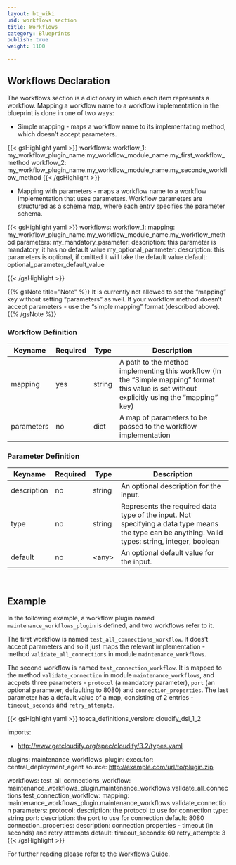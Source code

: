 ```yaml
---
layout: bt_wiki
uid: workflows section
title: Workflows
category: Blueprints
publish: true
weight: 1100

---
```


## Workflows Declaration
The workflows section is a dictionary in which each item represents a workflow. Mapping a workflow name to a workflow implementation in the blueprint is done in one of two ways:

* Simple mapping - maps a workflow name to its implementating method, which doesn't accept parameters.

{{< gsHighlight  yaml >}}
workflows:
  workflow_1: my_workflow_plugin_name.my_workflow_module_name.my_first_workflow_method
  workflow_2: my_workflow_plugin_name.my_workflow_module_name.my_seconde_workflow_method
{{< /gsHighlight >}}

* Mapping with parameters - maps a workflow name to a workflow implementation that uses parameters. Workflow parameters are structured as a schema map, where each entry specifies the parameter schema.

{{< gsHighlight  yaml >}}
workflows:
  workflow_1:
    mapping: my_workflow_plugin_name.my_workflow_module_name.my_workflow_method
    parameters:
      my_mandatory_parameter:
        description: this parameter is mandatory, it has no default value
      my_optional_parameter:
        description: this parameters is optional, if omitted it will take the default value
        default: optional_parameter_default_value

{{< /gsHighlight >}}

{{% gsNote title="Note" %}}
It is currently not allowed to set the “mapping” key without setting “parameters” as well. If your workflow method doesn’t accept parameters - use the “simple mapping” format (described above).
{{% /gsNote %}}


### Workflow Definition

Keyname     | Required | Type        | Description
----------- | -------- | ----        | -----------
mapping     | yes      | string      | A path to the method implementing this workflow (In the “Simple mapping” format this value is set without explicitly using the “mapping” key)
parameters  | no       | dict        | A map of parameters to be passed to the workflow implementation


### Parameter Definition

Keyname     | Required | Type        | Description
----------- | -------- | ----        | -----------
description | no       | string      | An optional description for the input.
type        | no       | string      | Represents the required data type of the input. Not specifying a data type means the type can be anything. Valid types: string, integer, boolean
default     | no       | \<any\>     | An optional default value for the input.

<br>

## Example

In the following example, a workflow plugin named `maintenance_workflows_plugin` is defined, and two workflows refer to it.

The first workflow is named `test_all_connections_workflow`. It does't accept parameters and so it just maps the relevant implementation - method `validate_all_connections` in module `maintenance_workflows`.

The second workflow is named `test_connection_workflow`. It is mapped to the method `validate_connection` in module `maintenance_workflows`, and accpets three parameters - `protocol` (a mandatory parameter), `port` (an optional parameter, defaulting to 8080) and `connection_properties`. The last parameter has a default value of a map, consisting of 2 entries - `timeout_seconds` and `retry_attempts`.

{{< gsHighlight  yaml >}}
tosca_definitions_version: cloudify_dsl_1_2

imports:
  - http://www.getcloudify.org/spec/cloudify/3.2/types.yaml


plugins:
  maintenance_workflows_plugin:
    executor: central_deployment_agent
    source: http://example.com/url/to/plugin.zip

workflows:
  test_all_connections_workflow: maintenance_workflows_plugin.maintenance_workflows.validate_all_connections
  test_connection_workflow:
    mapping: maintenance_workflows_plugin.maintenance_workflows.validate_connection
    parameters:
      protocol:
        description: the protocol to use for connection
        type: string
      port:
        description: the port to use for connection
        default: 8080
      connection_properties:
        description: connection properties - timeout (in seconds) and retry attempts
        default:
          timeout_seconds: 60
          retry_attempts: 3
{{< /gsHighlight >}}


For further reading please refer to the [Workflows Guide](workflows-general.html).